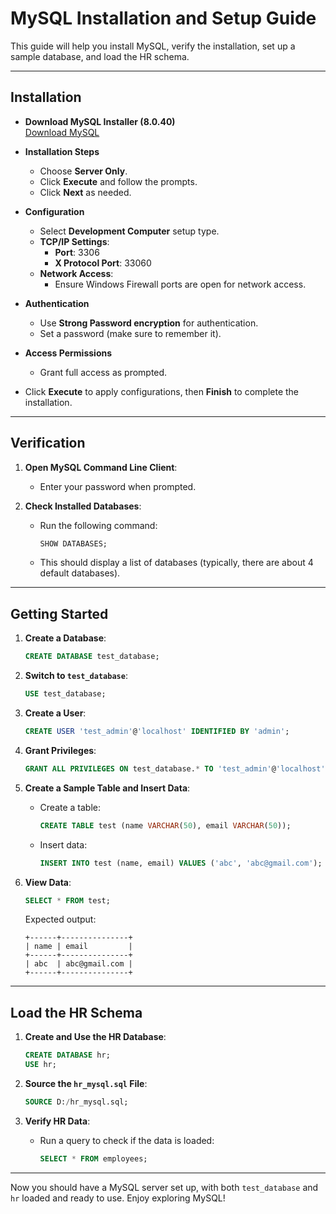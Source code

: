 # MySQL Installation and Setup Guide

This guide will help you install MySQL, verify the installation, set up a sample database, and load the HR schema.

---

## Installation

- **Download MySQL Installer (8.0.40)**  
   [Download MySQL](https://dev.mysql.com/downloads/installer/)

- **Installation Steps**  
   - Choose **Server Only**.
   - Click **Execute** and follow the prompts.
   - Click **Next** as needed.

- **Configuration**
   - Select **Development Computer** setup type.
   - **TCP/IP Settings**: 
     - **Port**: 3306
     - **X Protocol Port**: 33060
   - **Network Access**:
     - Ensure Windows Firewall ports are open for network access.

- **Authentication**
   - Use **Strong Password encryption** for authentication.
   - Set a password (make sure to remember it).

- **Access Permissions**
   - Grant full access as prompted.

- Click **Execute** to apply configurations, then **Finish** to complete the installation.

---

## Verification

1. **Open MySQL Command Line Client**:
   - Enter your password when prompted.

2. **Check Installed Databases**:
   - Run the following command:
     ```sql
     SHOW DATABASES;
     ```
   - This should display a list of databases (typically, there are about 4 default databases).

---

## Getting Started

1. **Create a Database**:
   ```sql
   CREATE DATABASE test_database;
   ```

2. **Switch to `test_database`**:
   ```sql
   USE test_database;
   ```

3. **Create a User**:
   ```sql
   CREATE USER 'test_admin'@'localhost' IDENTIFIED BY 'admin';
   ```

4. **Grant Privileges**:
   ```sql
   GRANT ALL PRIVILEGES ON test_database.* TO 'test_admin'@'localhost';
   ```

5. **Create a Sample Table and Insert Data**:
   - Create a table:
     ```sql
     CREATE TABLE test (name VARCHAR(50), email VARCHAR(50));
     ```

   - Insert data:
     ```sql
     INSERT INTO test (name, email) VALUES ('abc', 'abc@gmail.com');
     ```

6. **View Data**:
   ```sql
   SELECT * FROM test;
   ```

   Expected output:
   ```
   +------+---------------+
   | name | email         |
   +------+---------------+
   | abc  | abc@gmail.com |
   +------+---------------+
   ```

---

## Load the HR Schema

1. **Create and Use the HR Database**:
   ```sql
   CREATE DATABASE hr;
   USE hr;
   ```

2. **Source the `hr_mysql.sql` File**:
   ```sql
   SOURCE D:/hr_mysql.sql;
   ```

3. **Verify HR Data**:
   - Run a query to check if the data is loaded:
     ```sql
     SELECT * FROM employees;
     ```

---

Now you should have a MySQL server set up, with both `test_database` and `hr` loaded and ready to use. Enjoy exploring MySQL!